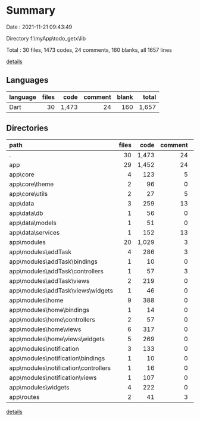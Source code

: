 # Summary

Date : 2021-11-21 09:43:49

Directory f:\myApp\todo_getx\lib

Total : 30 files,  1473 codes, 24 comments, 160 blanks, all 1657 lines

[details](details.md)

## Languages
| language | files | code | comment | blank | total |
| :--- | ---: | ---: | ---: | ---: | ---: |
| Dart | 30 | 1,473 | 24 | 160 | 1,657 |

## Directories
| path | files | code | comment | blank | total |
| :--- | ---: | ---: | ---: | ---: | ---: |
| . | 30 | 1,473 | 24 | 160 | 1,657 |
| app | 29 | 1,452 | 24 | 155 | 1,631 |
| app\core | 4 | 123 | 5 | 19 | 147 |
| app\core\theme | 2 | 96 | 0 | 11 | 107 |
| app\core\utils | 2 | 27 | 5 | 8 | 40 |
| app\data | 3 | 259 | 13 | 41 | 313 |
| app\data\db | 1 | 56 | 0 | 13 | 69 |
| app\data\models | 1 | 51 | 0 | 3 | 54 |
| app\data\services | 1 | 152 | 13 | 25 | 190 |
| app\modules | 20 | 1,029 | 3 | 84 | 1,116 |
| app\modules\addTask | 4 | 286 | 3 | 20 | 309 |
| app\modules\addTask\bindings | 1 | 10 | 0 | 3 | 13 |
| app\modules\addTask\controllers | 1 | 57 | 3 | 7 | 67 |
| app\modules\addTask\views | 2 | 219 | 0 | 10 | 229 |
| app\modules\addTask\views\widgets | 1 | 46 | 0 | 3 | 49 |
| app\modules\home | 9 | 388 | 0 | 39 | 427 |
| app\modules\home\bindings | 1 | 14 | 0 | 3 | 17 |
| app\modules\home\controllers | 2 | 57 | 0 | 11 | 68 |
| app\modules\home\views | 6 | 317 | 0 | 25 | 342 |
| app\modules\home\views\widgets | 5 | 269 | 0 | 17 | 286 |
| app\modules\notification | 3 | 133 | 0 | 12 | 145 |
| app\modules\notification\bindings | 1 | 10 | 0 | 3 | 13 |
| app\modules\notification\controllers | 1 | 16 | 0 | 4 | 20 |
| app\modules\notification\views | 1 | 107 | 0 | 5 | 112 |
| app\modules\widgets | 4 | 222 | 0 | 13 | 235 |
| app\routes | 2 | 41 | 3 | 11 | 55 |

[details](details.md)
